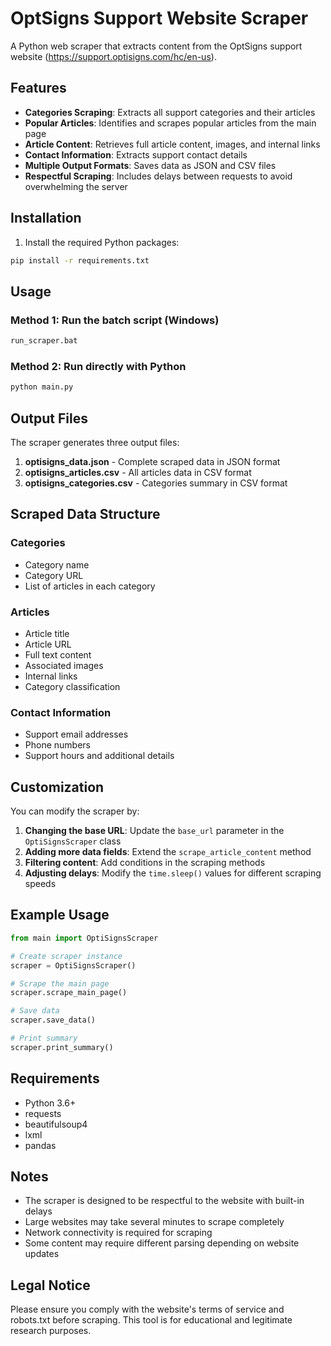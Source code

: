 # OptSigns Support Website Scraper

A Python web scraper that extracts content from the OptSigns support website (https://support.optisigns.com/hc/en-us).

## Features

- **Categories Scraping**: Extracts all support categories and their articles
- **Popular Articles**: Identifies and scrapes popular articles from the main page
- **Article Content**: Retrieves full article content, images, and internal links
- **Contact Information**: Extracts support contact details
- **Multiple Output Formats**: Saves data as JSON and CSV files
- **Respectful Scraping**: Includes delays between requests to avoid overwhelming the server

## Installation

1. Install the required Python packages:
```bash
pip install -r requirements.txt
```

## Usage

### Method 1: Run the batch script (Windows)
```bash
run_scraper.bat
```

### Method 2: Run directly with Python
```bash
python main.py
```

## Output Files

The scraper generates three output files:

1. **optisigns_data.json** - Complete scraped data in JSON format
2. **optisigns_articles.csv** - All articles data in CSV format
3. **optisigns_categories.csv** - Categories summary in CSV format

## Scraped Data Structure

### Categories
- Category name
- Category URL
- List of articles in each category

### Articles
- Article title
- Article URL
- Full text content
- Associated images
- Internal links
- Category classification

### Contact Information
- Support email addresses
- Phone numbers
- Support hours and additional details

## Customization

You can modify the scraper by:

1. **Changing the base URL**: Update the `base_url` parameter in the `OptiSignsScraper` class
2. **Adding more data fields**: Extend the `scrape_article_content` method
3. **Filtering content**: Add conditions in the scraping methods
4. **Adjusting delays**: Modify the `time.sleep()` values for different scraping speeds

## Example Usage

```python
from main import OptiSignsScraper

# Create scraper instance
scraper = OptiSignsScraper()

# Scrape the main page
scraper.scrape_main_page()

# Save data
scraper.save_data()

# Print summary
scraper.print_summary()
```

## Requirements

- Python 3.6+
- requests
- beautifulsoup4
- lxml
- pandas

## Notes

- The scraper is designed to be respectful to the website with built-in delays
- Large websites may take several minutes to scrape completely
- Network connectivity is required for scraping
- Some content may require different parsing depending on website updates

## Legal Notice

Please ensure you comply with the website's terms of service and robots.txt before scraping. This tool is for educational and legitimate research purposes.
